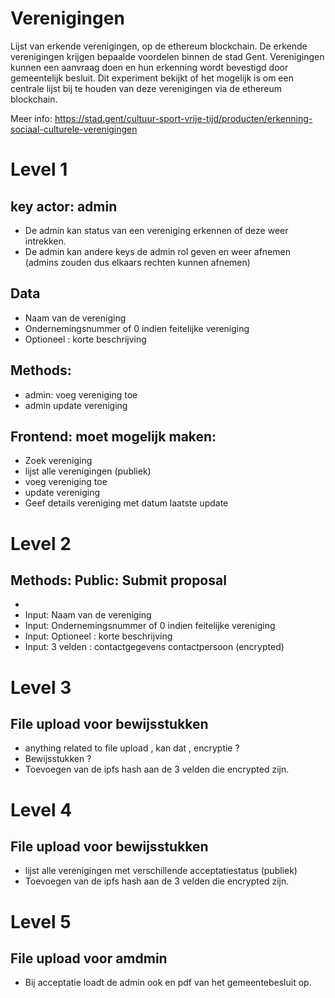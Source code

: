 # Verenigingen
Lijst van erkende verenigingen, op de ethereum blockchain.
De erkende verenigingen krijgen bepaalde voordelen binnen de stad Gent. Verenigingen kunnen een aanvraag doen en hun erkenning wordt bevestigd door gemeentelijk besluit. 
Dit experiment bekijkt of het mogelijk is om een centrale lijst bij te houden van deze verenigingen via de ethereum blockchain. 

Meer info: https://stad.gent/cultuur-sport-vrije-tijd/producten/erkenning-sociaal-culturele-verenigingen

# Level 1 

## key actor: admin
* De admin kan status van een vereniging erkennen of deze weer intrekken.
* De admin kan andere keys de admin rol geven en weer afnemen (admins zouden dus elkaars rechten kunnen afnemen)

## Data
* Naam van de vereniging
* Ondernemingsnummer of 0 indien feitelijke vereniging 
* Optioneel : korte beschrijving

## Methods:
* admin: voeg vereniging toe 
* admin update vereniging 

## Frontend: moet mogelijk maken: 
* Zoek vereniging 
* lijst alle verenigingen (publiek)
* voeg vereniging toe 
* update vereniging 
* Geef details vereniging met datum laatste update

# Level 2
## Methods: Public: Submit proposal
-  
- Input: Naam van de vereniging
- Input: Ondernemingsnummer of 0 indien feitelijke vereniging 
- Input: Optioneel : korte beschrijving
- Input: 3 velden : contactgegevens contactpersoon (encrypted)

# Level 3
## File upload voor bewijsstukken
* anything related to file upload , kan dat , encryptie ? 
* Bewijsstukken ?
* Toevoegen van de ipfs hash aan de 3 velden die encrypted zijn.

# Level 4
## File upload voor bewijsstukken
* lijst alle verenigingen met verschillende acceptatiestatus (publiek) 
* Toevoegen van de ipfs hash aan de 3 velden die encrypted zijn.


# Level 5
## File upload voor amdmin
* Bij acceptatie loadt de admin ook en pdf van het gemeentebesluit op.

